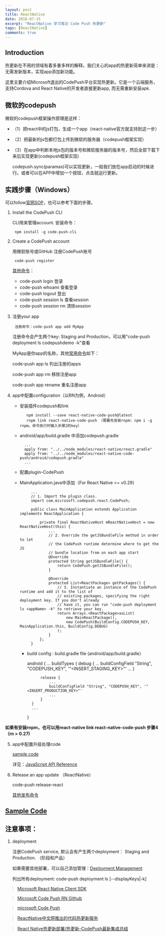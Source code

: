 ```yaml
---
layout: post
title: ReactNative
date: 2016-07-15
excerpt: "ReactNative 学习笔记 Code Push 热更新"
tags: [ReactNative]
comments: true
---
```


## Introduction
热更新在不用的领域有着多重多样的解释。我们关心的app的热更新简单来讲是：无需发新版本，实现app添加新功能。

这里主要介绍Microsoft退出的CodePush平台实现热更新。它是一个云端服务，支持Cordova and React Native的开发者直接更新app, 而无需重新安装apk.

## 微软的codepush

微软的codepush框架操作原理是这样：

 - （1）把react中的js打包，生成一个app（react-native官方就支持到这一步）
 - （2）把最新的js包都打包上传到微软的服务器（codepush框架实现）
 - （3）在app中判断本地js包的版本号和微软服务器的版本号，然后全部下载下来后实现更新(codepush框架实现)
 
    codepush.sync(paramas)可以实现更新，一般我们放在app启动的时候进行。或者可以在APP中增加一个按钮，点击就运行更新。
 
## 实践步骤（Windows）
可以follow[官网SOP](http://microsoft.github.io/code-push/index.html#getting_started)，也可以参考下面的步骤。

1. Install the CodePush CLI
        
    CLI用来管理account. 安装命令： 
    
        npm install -g code-push-cli
2. Create a CodePush account
   
    用微软账号或GitHub 注册CodePush账号

        code-push register
        
    [其他命令](http://microsoft.github.io/code-push/docs/cli.html#link-2)：
    - code-push login 登录
    - code-push whoami 查看登录
    - code-push logout 登出
    - code-push session ls 查看session
    - code-push session rm <machineName> 清除session
        
3. 注册your app

        注册命令：code-push app add MyApp 
        
    注册命令会产生两个key: Staging and Production，可以用"code-push deployment ls codepushdemo -k"查看
        
    MyApp是你app的名称，其他[常用命令](http://microsoft.github.io/code-push/docs/cli.html#link-3)如下：
    
    code-push app ls 列出注册的apps
    
    code-push app rm <appName> 移除注册app
    
    code-push app rename <appName> <newAppName> 重名注册app
    
    
4. app中配置configuration（以RN为例，Android）
    
   - 安装插件codepush和link

            npm install --save react-native-code-push@latest
            rnpm link react-native-code-push （需要先安装rnpm: npm i -g rnpm。命令执行时输入步骤2的key）
           
    - android/app/build.gradle 中添加codepush.gradle
           
            ...
            apply from: "../../node_modules/react-native/react.gradle"
            apply from: "../../node_modules/react-native-code-push/android/codepush.gradle"
            ...
           
    - 配置plugin-CodePush
     - MainApplication.java中添加（For React Native >= v0.29）
               
                ...
                // 1. Import the plugin class.
                import com.microsoft.codepush.react.CodePush;
            
                public class MainApplication extends Application implements ReactApplication {

                    private final ReactNativeHost mReactNativeHost = new ReactNativeHost(this) {
                        ...
                        // 2. Override the getJSBundleFile method in order to let
                        // the CodePush runtime determine where to get the JS
                        // bundle location from on each app start
                        @Override
                        protected String getJSBundleFile() {
                            return CodePush.getJSBundleFile();
                        }
                
                        @Override
                        protected List<ReactPackage> getPackages() {
                            // 3. Instantiate an instance of the CodePush runtime and add it to the list of
                            // existing packages, specifying the right deployment key. If you don't already
                            // have it, you can run "code-push deployment ls <appName> -k" to retrieve your key.
                            return Arrays.<ReactPackage>asList(
                                new MainReactPackage(),
                                new CodePush(BuildConfig.CODEPUSH_KEY, MainApplication.this, BuildConfig.DEBUG)
                            );
                        }
                    };
                }
        - build config : build.gradle file (android/app/build.gradle）    
        
            android {
                ...
                buildTypes {
                    debug {
                        ...
                        buildConfigField "String", "CODEPUSH_KEY", '"<INSERT_STAGING_KEY>"'
                        ...
                    }
            
                    release {
                        ...
                        buildConfigField "String", "CODEPUSH_KEY", '"<INSERT_PRODUCTION_KEY>"'
                        ...
                    }
                }
                ...
            }        
            
**如果有安装rnpm，也可以用react-native link react-native-code-push 步骤4（rn > 0.27)**
                
5. app中配置升级处理code

    [sample code](https://github.com/vivianking6855/ReactNativeProject/tree/master/Advanced/codepush)

    详见：[JavaScript API Reference](https://github.com/Microsoft/react-native-code-push)
                
 
6. Release an app update （ReactNative）

    code-push release-react <appName> <platform>
    
    [其他发布命令](http://microsoft.github.io/code-push/docs/cli.html#releasing-updates-react-native)
    
## [Sample Code](https://github.com/vivianking6855/ReactNativeProject/tree/rncomponent/Examples/codepush)


## 注意事项：
1. deployment
     
    注册CodePush service, 默认会有产生两个deployment： Staging and Production. （阶段和产品） 
    
    如果需要其他部署，可以自己添加管理：[Deployment Management](http://microsoft.github.io/code-push/docs/cli.html#link-3)
    
    列出所有deployment: code-push deployment ls <appName> [--displayKeys|-k]
    





> [Microsoft React Native Client SDK](http://microsoft.github.io/code-push/docs/react-native.html)  

> [Microsoft Code Push RN Github](https://github.com/Microsoft/react-native-code-push)

> [microsoft Code Push](https://microsoft.github.io/code-push/)

> [ReactNative中文网推出的代码热更新服务](https://github.com/reactnativecn/react-native-pushy)

> [React Native热更新部署/热更新-CodePush最新集成总结](http://www.jianshu.com/p/9e3b4a133bcc)